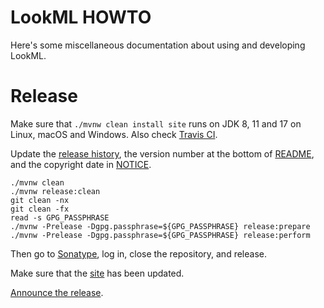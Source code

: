 # LookML HOWTO

Here's some miscellaneous documentation about using and developing LookML.

# Release

Make sure that `./mvnw clean install site` runs on JDK 8, 11 and 17
on Linux, macOS and Windows.
Also check [Travis CI](https://travis-ci.org/julianhyde/lookml).

Update the [release history](HISTORY.md),
the version number at the bottom of [README](README.md),
and the copyright date in [NOTICE](NOTICE).

```
./mvnw clean
./mvnw release:clean
git clean -nx
git clean -fx
read -s GPG_PASSPHRASE
./mvnw -Prelease -Dgpg.passphrase=${GPG_PASSPHRASE} release:prepare
./mvnw -Prelease -Dgpg.passphrase=${GPG_PASSPHRASE} release:perform
```

Then go to [Sonatype](https://oss.sonatype.org/#stagingRepositories),
log in, close the repository, and release.

Make sure that the [site](http://www.hydromatic.net/lookml/) has been updated.

[Announce the release](https://twitter.com/julianhyde/status/622842100736856064).
